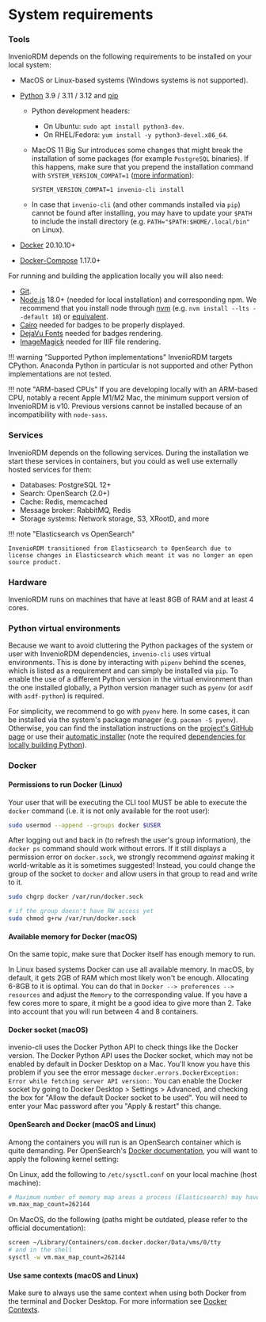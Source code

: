 # System requirements

### Tools

InvenioRDM depends on the following requirements to be installed on your local system:

- MacOS or Linux-based systems (Windows systems is not supported).
- [Python](https://www.python.org/) 3.9 / 3.11 / 3.12 and [pip](https://pip.pypa.io/en/stable/)
    - Python development headers:
        - On Ubuntu: `sudo apt install python3-dev`.
        - On RHEL/Fedora: `yum install -y python3-devel.x86_64`.
    - MacOS 11 Big Sur introduces some changes that might break the installation of some packages (for example `PostgreSQL` binaries). If this happens, make sure that you prepend the installation command with `SYSTEM_VERSION_COMPAT=1` ([more information](https://github.com/psycopg/psycopg2/issues/1200)):

        ```
        SYSTEM_VERSION_COMPAT=1 invenio-cli install
        ```

    - In case that `invenio-cli` (and other commands installed via `pip`) cannot be found after installing, you may have to update your `$PATH` to include the install directory (e.g. `PATH="$PATH:$HOME/.local/bin"` on Linux).

- [Docker](https://docs.docker.com/) 20.10.10+
- [Docker-Compose](https://docs.docker.com/compose/) 1.17.0+

For running and building the application locally you will also need:

- [Git](https://git-scm.com/).
- [Node.js](https://nodejs.org) 18.0+ (needed for local installation) and corresponding npm. We recommend that you install node through [nvm](https://github.com/nvm-sh/nvm) (e.g. `nvm install --lts --default 18`) or [equivalent](https://docs.npmjs.com/downloading-and-installing-node-js-and-npm).
- [Cairo](https://invenio-formatter.readthedocs.io/en/latest/installation.html) needed for badges to be properly displayed.
- [DejaVu Fonts](https://dejavu-fonts.github.io/Download.html) needed for badges rendering.
- [ImageMagick](https://imagemagick.org/script/download.php) needed for IIIF file rendering.

!!! warning "Supported Python implementations"
    InvenioRDM targets CPython. Anaconda Python in particular is not supported and other Python implementations are not tested.

!!! note "ARM-based CPUs"
    If you are developing locally with an ARM-based CPU, notably a recent Apple M1/M2 Mac, the minimum support version of InvenioRDM is v10. Previous versions cannot be installed because of an incompatibility with `node-sass`.

### Services

InvenioRDM depends on the following services. During the installation we start these services in containers, but you could as well use externally hosted services for them:

- Databases: PostgreSQL 12+
- Search: OpenSearch (2.0+)
- Cache: Redis, memcached
- Message broker: RabbitMQ, Redis
- Storage systems: Network storage, S3, XRootD, and more

!!! note "Elasticsearch vs OpenSearch"

    InvenioRDM transitioned from Elasticsearch to OpenSearch due to license changes in Elasticsearch which meant it was no longer an open source product.

### Hardware

InvenioRDM runs on machines that have at least 8GB of RAM and at least 4 cores.

### Python virtual environments

Because we want to avoid cluttering the Python packages of the system or user with InvenioRDM dependencies, `invenio-cli` uses virtual environments.
This is done by interacting with `pipenv` behind the scenes, which is listed as a requirement and can simply be installed via `pip`.
To enable the use of a different Python version in the virtual environment than the one installed globally, a Python version manager such as `pyenv` (or `asdf` with `asdf-python`) is required.

For simplicity, we recommend to go with `pyenv` here.
In some cases, it can be installed via the system's package manager (e.g. `pacman -S pyenv`).
Otherwise, you can find the installation instructions on the [project's GitHub page](https://github.com/pyenv/pyenv/#installation) or use their [automatic installer](https://github.com/pyenv/pyenv-installer) (note the required [dependencies for locally building Python](https://github.com/pyenv/pyenv/wiki#suggested-build-environment)).

### Docker

#### Permissions to run Docker (Linux)

Your user that will be executing the CLI tool MUST be able to execute
the `docker` command (i.e. it is not only available for the root user):

```bash
sudo usermod --append --groups docker $USER
```

After logging out and back in (to refresh the user's group information), the `docker ps` command should work without errors.
If it still displays a permission error on `docker.sock`, we strongly recommend *against* making it world-writable as it is sometimes suggested!
Instead, you could change the group of the socket to `docker` and allow users in that group to read and write to it.

```bash
sudo chgrp docker /var/run/docker.sock

# if the group doesn't have RW access yet
sudo chmod g+rw /var/run/docker.sock
```

#### Available memory for Docker (macOS)

On the same topic, make sure that Docker itself has enough memory to run.

In Linux based systems Docker can use all available memory. In macOS,
by default, it gets 2GB of RAM which most likely won't be enough. Allocating
6-8GB to it is optimal. You can do that in `Docker --> preferences --> resources`
and adjust the `Memory` to the corresponding value. If you have a few cores
more to spare, it might be a good idea to give more than 2. Take into account
that you will run between 4 and 8 containers.

#### Docker socket (macOS)

invenio-cli uses the Docker Python API to check things like the Docker version. The Docker Python API
uses the Docker socket, which may not be enabled by default in Docker Desktop on a Mac. You'll know you have this problem
if you see the error message `docker.errors.DockerException: Error while fetching server API version:`.
You can enable the Docker socket by going to Docker Desktop > Settings > Advanced, and checking the box for 
"Allow the default Docker socket to be used". You will need to enter your Mac password after you "Apply & restart"
this change.

#### OpenSearch and Docker (macOS and Linux)

Among the containers you will run is an OpenSearch container which is quite demanding.
Per OpenSearch's [Docker documentation](https://opensearch.org/docs/latest/install-and-configure/install-opensearch/docker/),
you will want to apply the following kernel setting:

On Linux, add the following to ``/etc/sysctl.conf`` on your local machine (host machine):

```bash
# Maximum number of memory map areas a process (Elasticsearch) may have
vm.max_map_count=262144
```

On MacOS, do the following (paths might be outdated, please refer to the official documentation):

```bash
screen ~/Library/Containers/com.docker.docker/Data/vms/0/tty
# and in the shell
sysctl -w vm.max_map_count=262144
```

#### Use same contexts (macOS and Linux)

Make sure to always use the same context when using both Docker from the terminal and Docker Desktop. For more information see
[Docker Contexts](https://docs.docker.com/engine/context/working-with-contexts/).
